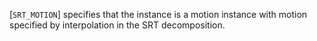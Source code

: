[`SRT_MOTION`]
specifies that the instance is a motion instance with motion specified
by interpolation in the SRT decomposition.